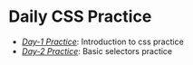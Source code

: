 # Daily CSS Practice 

- *[Day-1 Practice](../../tree/Day-1)*: Introduction to css practice
- *[Day-2 Practice](../../tree/Day-2)*: Basic selectors practice
